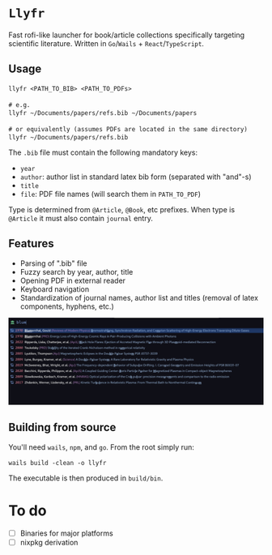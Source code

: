# `Llyfr`

Fast rofi-like launcher for book/article collections specifically targeting scientific literature. Written in `Go`/`Wails` + `React`/`TypeScript`.

## Usage

```
llyfr <PATH_TO_BIB> <PATH_TO_PDFs>

# e.g.
llyfr ~/Documents/papers/refs.bib ~/Documents/papers

# or equivalently (assumes PDFs are located in the same directory)
llyfr ~/Documents/papers/refs.bib
```

The `.bib` file must contain the following mandatory keys:

- `year`
- `author`: author list in standard latex bib form (separated with "and"-s)
- `title`
- `file`: PDF file names (will search them in `PATH_TO_PDF`)

Type is determined from `@Article`, `@Book`, etc prefixes. When type is `@Article` it must also contain `journal` entry. 

## Features

- Parsing of ".bib" file
- Fuzzy search by year, author, title
- Opening PDF in external reader
- Keyboard navigation
- Standardization of journal names, author list and titles (removal of latex components, hyphens, etc.)



![img](./demo/demo.png)

## Building from source

You'll need `wails`, `npm`, and `go`. From the root simply run:

```
wails build -clean -o llyfr
```

The executable is then produced in `build/bin`.

# To do

- [ ] Binaries for major platforms
- [ ] nixpkg derivation
